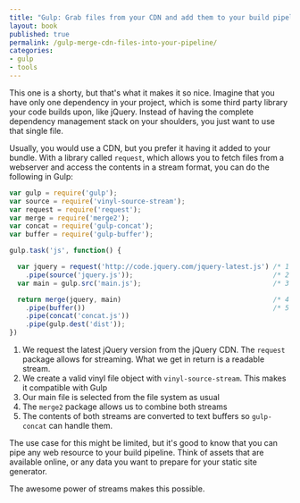 ```yaml
---
title: "Gulp: Grab files from your CDN and add them to your build pipeline"
layout: book
published: true
permalink: /gulp-merge-cdn-files-into-your-pipeline/
categories:
- gulp
- tools
---
```


This one is a shorty, but that's what it makes it so nice. Imagine that you
have only one dependency in your project, which is some third party library
your code builds upon, like jQuery. Instead of having the complete dependency
management stack on your shoulders, you just want to use that single file.

Usually, you would use a CDN, but you prefer it having it added to your bundle.
With a library called `request`, which allows you to fetch files from a webserver
and access the contents in a stream format, you can do the following in Gulp:

```javascript
var gulp = require('gulp');
var source = require('vinyl-source-stream');
var request = require('request');
var merge = require('merge2');
var concat = require('gulp-concat');
var buffer = require('gulp-buffer');

gulp.task('js', function() {

  var jquery = request('http://code.jquery.com/jquery-latest.js') /* 1 */
    .pipe(source('jquery.js'));                                   /* 2 */
  var main = gulp.src('main.js');                                 /* 3 */

  return merge(jquery, main)                                      /* 4 */
    .pipe(buffer())                                               /* 5 */
    .pipe(concat('concat.js'))
    .pipe(gulp.dest('dist'));
})
```

1. We request the latest jQuery version from the jQuery CDN. The `request` package
   allows for streaming. What we get in return is a readable stream.
2. We create a valid vinyl file object with `vinyl-source-stream`. This makes it
   compatible with Gulp
3. Our main file is selected from the file system as usual
4. The `merge2` package allows us to combine both streams
5. The contents of both streams are converted to text buffers
   so `gulp-concat` can handle them.

The use case for this might be limited, but it's good to know that you can pipe
any web resource to your build pipeline. Think of assets that are available online,
or any data you want to prepare for your static site generator.

The awesome power of streams makes this possible.
